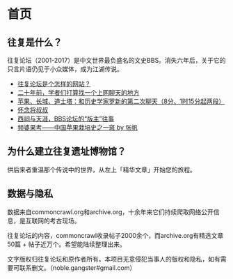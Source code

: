 # 首页

## 往复是什么？

往复论坛（2001-2017）是中文世界最负盛名的文史BBS。消失六年后，关于它的只言片语仍见于小众媒体，成为江湖传说。

- [往复论坛是个怎样的网站？](https://www.zhihu.com/question/39552772)
- [二十年前，学者们打算找一个上网聊天的地方](https://mp.weixin.qq.com/s/JfK6JZ-GPBB-jlLf0RtMZw)
- [苹果、长城、道士塔：和历史学家罗新的第二次聊天（8分、1时15分起两段）](https://www.stovol.club/005)
- [怀念将叔叔](https://www.sohu.com/a/652277155_121286085)
- [西祠与天涯，BBS论坛的“版主”往事](https://www.lifeweek.com.cn/article/160832)
- [频婆果考——中国苹果栽培史之一斑 by 张帆](http://agri-history.ihns.ac.cn/scholars/zhangfan1.htm)

## 为什么建立往复遗址博物馆？

供后来者重温那个传说中的世界，从左上「精华文章」开始您的旅程。

## 数据与隐私

数据来自commoncrawl.org和archive.org，十余年来它们持续爬取网络公开信息，是互联网的考古现场。

往复论坛的内容，commoncrawl收录帖子2000余个，而archive.org有精选文章50篇 + 帖子近万个。希望能陆续整理出来。

文字版权归往复论坛和原作者所有。本项目无意侵犯当事人的版权和隐私，如有需要可联系删文。（noble.gangster#gmail.com）